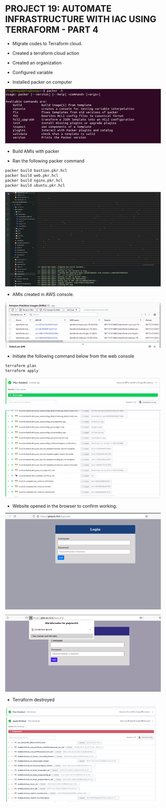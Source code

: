 # PROJECT 19: AUTOMATE INFRASTRUCTURE WITH IAC USING TERRAFORM - PART 4

- Migrate codes to Terraform cloud.

- Created a terraform cloud action

- Created an organization

- Configured variable

- Installed packer on computer

![packer](images/project-19/packer.png)

- Build AMIs with packer

- Ran the following packer command

```
packer build bastion.pkr.hcl
packer build web.pkr.hcl
packer build nginx.pkr.hcl
packer build ubuntu.pkr.hcl
```

![vscode](images/project-19/vscode-packer.png)

- AMIs created in AWS console.

![amis](images/project-19/AMIs.png)

- Initiate the following command below from the web console

```
terraform plan
terraform apply
```

![total files](images/project-19/total-files-created.png)

![files created](images/project-19/files-created-in-cloud-terraform.png)

- Website opened in the browser to confirm working.

![domain active](images/project-19/domain-active.png)

![domain secured](images/project-19/domain-secured.png)

- Terraform destroyed

![destroyed](images/project-19/terraform-destroyed.png)
